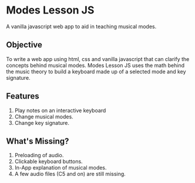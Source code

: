 # Modes Lesson JS
A vanilla javascript web app to aid in teaching musical modes.  

## Objective
To write a web app using html, css and vanilla javascript that can clarify the concepts behind musical modes. Modes Lesson JS uses the math behind the music theory to build a keyboard made up of a selected mode and key signature.

## Features
1. Play notes on an interactive keyboard
2. Change musical modes.
3. Change key signature.

## What's Missing?
1. Preloading of audio.
2. Clickable keyboard buttons.
3. In-App explanation of musical modes.
4. A few audio files (C5 and on) are still missing.
